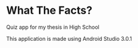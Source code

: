 # What The Facts?
Quiz app for my thesis in High School

This application is made using Android Studio 3.0.1
